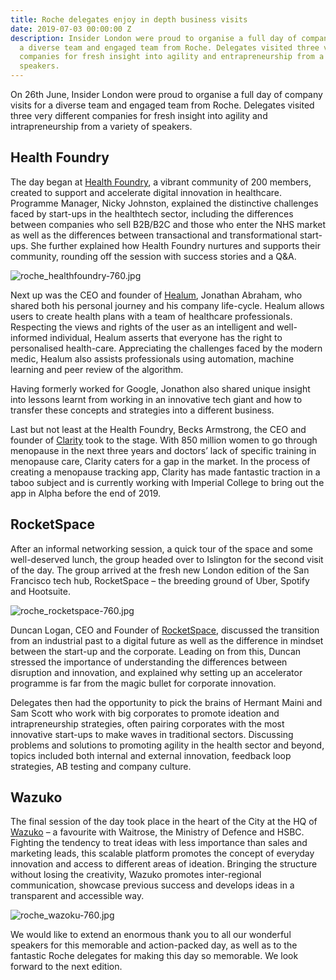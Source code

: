 ```yaml
---
title: Roche delegates enjoy in depth business visits
date: 2019-07-03 00:00:00 Z
description: Insider London were proud to organise a full day of company visits for
  a diverse team and engaged team from Roche. Delegates visited three very different
  companies for fresh insight into agility and entrapreneurship from a variety of
  speakers.
---
```


On 26th June, Insider London were proud to organise a full day of company visits for a diverse team and engaged team from Roche. Delegates visited three very different companies for fresh insight into agility and intrapreneurship from a variety of speakers.

## Health Foundry

The day began at [Health Foundry](http://www.healthfoundry.org/), a vibrant community of 200 members, created to support and accelerate digital innovation in healthcare. Programme Manager, Nicky Johnston, explained the distinctive challenges faced by start-ups in the healthtech sector, including the differences between companies who sell B2B/B2C and those who enter the NHS market as well as the differences between transactional and transformational start-ups. She further explained how Health Foundry nurtures and supports their community, rounding off the session with success stories and a Q&A.

![roche_healthfoundry-760.jpg](/uploads/roche_healthfoundry-760.jpg)

Next up was the CEO and founder of [Healum](https://www.healum.com/), Jonathan Abraham, who shared both his personal journey and his company life-cycle. Healum allows users to create health plans with a team of healthcare professionals. Respecting the views and rights of the user as an intelligent and well-informed individual, Healum asserts that everyone has the right to personalised health-care. Appreciating the challenges faced by the modern medic, Healum also assists professionals using automation, machine learning and peer review of the algorithm.

Having formerly worked for Google, Jonathon also shared unique insight into lessons learnt from working in an innovative tech giant and how to transfer these concepts and strategies into a different business.

Last but not least at the Health Foundry, Becks Armstrong, the CEO and founder of [Clarity](https://clarity.app/) took to the stage. With 850 million women to go through menopause in the next three years and doctors’ lack of specific training in menopause care, Clarity caters for a gap in the market. In the process of creating a menopause tracking app, Clarity has made fantastic traction in a taboo subject and is currently working with Imperial College to bring out the app in Alpha before the end of 2019.

## RocketSpace

After an informal networking session, a quick tour of the space and some well-deserved lunch, the group headed over to Islington for the second visit of the day. The group arrived at the fresh new London edition of the San Francisco tech hub, RocketSpace – the breeding ground of Uber, Spotify and Hootsuite.

![roche_rocketspace-760.jpg](/uploads/roche_rocketspace-760.jpg)

Duncan Logan, CEO and Founder of [RocketSpace](https://www.rocketspace.com/tech-campus/london), discussed the transition from an industrial past to a digital future as well as the difference in mindset between the start-up and the corporate. Leading on from this, Duncan stressed the importance of understanding the differences between disruption and innovation, and explained why setting up an accelerator programme is far from the magic bullet for corporate innovation.

Delegates then had the opportunity to pick the brains of Hermant Maini and Sam Scott who work with big corporates to promote ideation and intrapreneurship strategies, often pairing corporates with the most innovative start-ups to make waves in traditional sectors. Discussing problems and solutions to promoting agility in the health sector and beyond, topics included both internal and external innovation, feedback loop strategies, AB testing and company culture.

## Wazuko

The final session of the day took place in the heart of the City at the HQ of [Wazuko](https://www.wazoku.com) – a favourite with Waitrose, the Ministry of Defence and HSBC. Fighting the tendency to treat ideas with less importance than sales and marketing leads, this scalable platform promotes the concept of everyday innovation and access to different areas of ideation. Bringing the structure without losing the creativity, Wazuko promotes inter-regional communication, showcase previous success and develops ideas in a transparent and accessible way.

![roche_wazoku-760.jpg](/uploads/roche_wazoku-760.jpg)

We would like to extend an enormous thank you to all our wonderful speakers for this memorable and action-packed day, as well as to the fantastic Roche delegates for making this day so memorable. We look forward to the next edition.